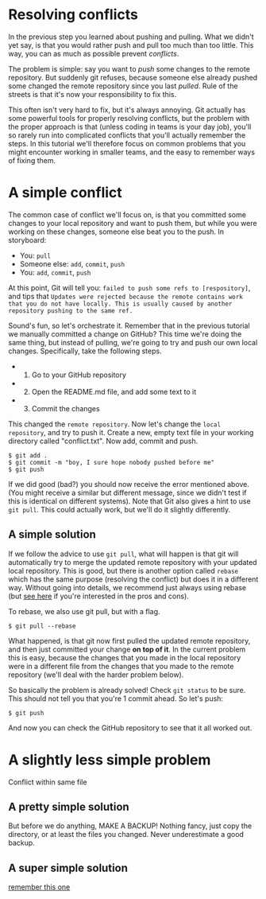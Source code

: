 # Resolving conflicts

In the previous step you learned about pushing and pulling.
What we didn't yet say, is that you would rather push and pull too much than too little. 
This way, you can as much as possible prevent *conflicts*.

The problem is simple: say you want to *push* some changes to the remote repository.
But suddenly git refuses, because someone else already pushed some changed the remote repository since you last *pulled*.
Rule of the streets is that it's now your responsibility to fix this.

This often isn't very hard to fix, but it's always annoying. 
Git actually has some powerful tools for properly resolving conflicts, 
but the problem with the proper approach is that (unless coding in teams is your day job),
you'll so rarely run into complicated conflicts that you'll actually remember the steps.
In this tutorial we'll therefore focus on common problems that you might
encounter working in smaller teams, and the easy to remember ways of fixing them.


# A simple conflict

The common case of conflict we'll focus on, is that you committed some changes
to your local repository and want to push them, but while you were working on 
these changes, someone else beat you to the push. In storyboard:

* You: `pull`
* Someone else: `add`, `commit`, `push`
* You: `add`, `commit`, `push`

At this point, Git will tell you: `failed to push some refs to [respository]`, and tips that
`Updates were rejected because the remote contains work that you do not have locally. This is usually caused by another repository pushing to the same ref.`

Sound's fun, so let's orchestrate it. Remember that in the previous tutorial we manually
committed a change on GitHub? This time we're doing the same thing, but instead of pulling,
we're going to try and push our own local changes. Specifically, take the following steps.

* 1. Go to your GitHub repository
* 2. Open the README.md file, and add some text to it
* 3. Commit the changes

This changed the `remote repository`. Now let's change the `local repository`,
and try to push it. Create a new, empty text file in your working directory called "conflict.txt".
Now add, commit and push.

```
$ git add .
$ git commit -m "boy, I sure hope nobody pushed before me"
$ git push
```

If we did good (bad?) you should now receive the error mentioned above. 
(You might receive a similar but different message, since we didn't test if this
is identical on different systems).
Note that Git also gives a hint to use `git pull`. 
This could actually work, but we'll do it slightly differently.


## A simple solution

If we follow the advice to use `git pull`, what will happen is that git will
automatically try to merge the updated remote repository with your updated local
repository. This is good, but there is another option called `rebase` which has the
same purpose (resolving the conflict) but does it in a different way. Without going
into details, we recommend just always using rebase (but [see here](https://www.atlassian.com/git/tutorials/merging-vs-rebasing) 
if you're interested in the pros and cons).

To rebase, we also use git pull, but with a flag.

```
$ git pull --rebase
```

What happened, is that git now first pulled the updated remote repository, and then
just committed your change **on top of it**. In the current problem this is easy,
because the changes that you made in the local repository were in a different file from the changes
that you made to the remote repository (we'll deal with the harder problem below). 

So basically the problem is already solved! Check `git status` to be sure.
This should not tell you that you're 1 commit ahead. So let's push:

```
$ git push
```

And now you can check the GitHub repository to see that it all worked out. 


# A slightly less simple problem

Conflict within same file

## A pretty simple solution
But before we do anything, MAKE A BACKUP! Nothing fancy, just copy the directory, 
or at least the files you changed. Never underestimate a good backup.


## A super simple solution

[remember this one](https://xkcd.com/1597/)


